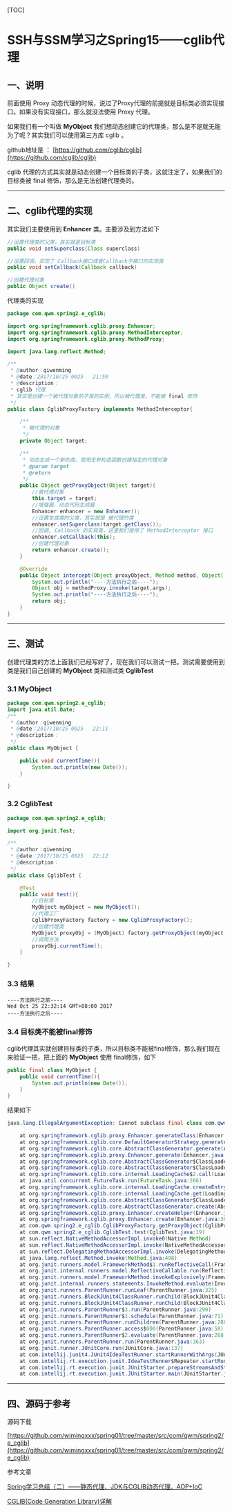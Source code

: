 [TOC]

# SSH与SSM学习之Spring15——cglib代理

## 一、说明

前面使用 Proxy 动态代理的时候，说过了Proxy代理的前提就是目标类必须实现接口。如果没有实现接口，那么就没法使用 Proxy 代理。

如果我们有一个叫做 **MyObject** 我们想动态创建它的代理类，那么是不是就无能为了呢？其实我们可以使用第三方库 cglib 。

github地址是 ： [https://github.com/cglib/cglib](https://github.com/cglib/cglib)

cglib 代理的方式其实就是动态创建一个目标类的子类，这就注定了，如果我们的目标类被 final 修饰，那么是无法创建代理类的。

---

## 二、cglib代理的实现

其实我们主要使用到 **Enhancer** 类。主要涉及到方法如下

```java
//设置代理类的父类，其实就是目标类
public void setSuperclass(Class superclass)

//设置回调，实现了 Callback接口或者Callback子接口的实现类
public void setCallback(Callback callback)

//创建代理对象
public Object create()
```

代理类的实现

```java
package com.qwm.spring2.e_cglib;

import org.springframework.cglib.proxy.Enhancer;
import org.springframework.cglib.proxy.MethodInterceptor;
import org.springframework.cglib.proxy.MethodProxy;

import java.lang.reflect.Method;

/**
 * @author：qiwenming
 * @date：2017/10/25 0025   21:59
 * @description：
 * cglib 代理
 * 其实是创建一个被代理对象的子类的实例，所以被代理类，不能被 final 修饰
 */
public class CglibProxyFactory implements MethodInterceptor{

    /**
     * 被代理的对象
     */
    private Object target;

    /**
     * 动态生成一个新的类，使用无参构造函数创建指定的代理对象
     * @param target
     * @return
     */
    public Object getProxyObject(Object target){
        //被代理对象
        this.target = target;
        //增强器，动态代码生成器
        Enhancer enhancer = new Enhancer();
        //设置生成类的父类，其实就是 被代理的类
        enhancer.setSuperclass(target.getClass());
        //回调, Callback 的实现类，这里我们使用了 MethodInterceptor 接口
        enhancer.setCallback(this);
        //创建代理对象
        return enhancer.create();
    }

    @Override
    public Object intercept(Object proxyObject, Method method, Object[] args, MethodProxy methodProxy) throws Throwable {
        System.out.println("----方法执行之前----");
        Object obj = methodProxy.invoke(target,args);
        System.out.println("----方法执行之后----");
        return obj;
    }
}

```

---

## 三、测试

创建代理类的方法上面我们已经写好了，现在我们可以测试一把。测试需要使用到类是我们自己创建的 **MyObject** 类和测试类 **CglibTest**

### 3.1 MyObject
```java
package com.qwm.spring2.e_cglib;
import java.util.Date;
/**
 * @author：qiwenming
 * @date：2017/10/25 0025   22:11
 * @description：
 */
public class MyObject {

    public void currentTime(){
        System.out.println(new Date());
    }

}
```

### 3.2 CglibTest
```java
package com.qwm.spring2.e_cglib;

import org.junit.Test;

/**
 * @author：qiwenming
 * @date：2017/10/25 0025   22:12
 * @description：
 */
public class CglibTest {

    @Test
    public void test(){
        //目标类
        MyObject myObject = new MyObject();
        //代理工厂
        CglibProxyFactory factory = new CglibProxyFactory();
        //创建代理类
        MyObject proxyObj = (MyObject) factory.getProxyObject(myObject );
        //调用方法
        proxyObj.currentTime();
    }

}
```

### 3.3 结果

```
----方法执行之前----
Wed Oct 25 22:32:14 GMT+08:00 2017
----方法执行之后----

```

### 3.4 目标类不能被final修饰

cglib代理其实就创建目标类的子类，所以目标类不能被final修饰，那么我们现在来验证一把，把上面的 **MyObject** 使用 final修饰，如下

```java
public final class MyObject {
    public void currentTime(){
        System.out.println(new Date());
    }
}
```

结果如下

```java
java.lang.IllegalArgumentException: Cannot subclass final class com.qwm.spring2.e_cglib.MyObject

	at org.springframework.cglib.proxy.Enhancer.generateClass(Enhancer.java:565)
	at org.springframework.cglib.core.DefaultGeneratorStrategy.generate(DefaultGeneratorStrategy.java:25)
	at org.springframework.cglib.core.AbstractClassGenerator.generate(AbstractClassGenerator.java:329)
	at org.springframework.cglib.proxy.Enhancer.generate(Enhancer.java:492)
	at org.springframework.cglib.core.AbstractClassGenerator$ClassLoaderData$3.apply(AbstractClassGenerator.java:93)
	at org.springframework.cglib.core.AbstractClassGenerator$ClassLoaderData$3.apply(AbstractClassGenerator.java:91)
	at org.springframework.cglib.core.internal.LoadingCache$2.call(LoadingCache.java:54)
	at java.util.concurrent.FutureTask.run(FutureTask.java:266)
	at org.springframework.cglib.core.internal.LoadingCache.createEntry(LoadingCache.java:61)
	at org.springframework.cglib.core.internal.LoadingCache.get(LoadingCache.java:34)
	at org.springframework.cglib.core.AbstractClassGenerator$ClassLoaderData.get(AbstractClassGenerator.java:116)
	at org.springframework.cglib.core.AbstractClassGenerator.create(AbstractClassGenerator.java:291)
	at org.springframework.cglib.proxy.Enhancer.createHelper(Enhancer.java:480)
	at org.springframework.cglib.proxy.Enhancer.create(Enhancer.java:305)
	at com.qwm.spring2.e_cglib.CglibProxyFactory.getProxyObject(CglibProxyFactory.java:38)
	at com.qwm.spring2.e_cglib.CglibTest.test(CglibTest.java:19)
	at sun.reflect.NativeMethodAccessorImpl.invoke0(Native Method)
	at sun.reflect.NativeMethodAccessorImpl.invoke(NativeMethodAccessorImpl.java:62)
	at sun.reflect.DelegatingMethodAccessorImpl.invoke(DelegatingMethodAccessorImpl.java:43)
	at java.lang.reflect.Method.invoke(Method.java:498)
	at org.junit.runners.model.FrameworkMethod$1.runReflectiveCall(FrameworkMethod.java:50)
	at org.junit.internal.runners.model.ReflectiveCallable.run(ReflectiveCallable.java:12)
	at org.junit.runners.model.FrameworkMethod.invokeExplosively(FrameworkMethod.java:47)
	at org.junit.internal.runners.statements.InvokeMethod.evaluate(InvokeMethod.java:17)
	at org.junit.runners.ParentRunner.runLeaf(ParentRunner.java:325)
	at org.junit.runners.BlockJUnit4ClassRunner.runChild(BlockJUnit4ClassRunner.java:78)
	at org.junit.runners.BlockJUnit4ClassRunner.runChild(BlockJUnit4ClassRunner.java:57)
	at org.junit.runners.ParentRunner$3.run(ParentRunner.java:290)
	at org.junit.runners.ParentRunner$1.schedule(ParentRunner.java:71)
	at org.junit.runners.ParentRunner.runChildren(ParentRunner.java:288)
	at org.junit.runners.ParentRunner.access$000(ParentRunner.java:58)
	at org.junit.runners.ParentRunner$2.evaluate(ParentRunner.java:268)
	at org.junit.runners.ParentRunner.run(ParentRunner.java:363)
	at org.junit.runner.JUnitCore.run(JUnitCore.java:137)
	at com.intellij.junit4.JUnit4IdeaTestRunner.startRunnerWithArgs(JUnit4IdeaTestRunner.java:68)
	at com.intellij.rt.execution.junit.IdeaTestRunner$Repeater.startRunnerWithArgs(IdeaTestRunner.java:51)
	at com.intellij.rt.execution.junit.JUnitStarter.prepareStreamsAndStart(JUnitStarter.java:242)
	at com.intellij.rt.execution.junit.JUnitStarter.main(JUnitStarter.java:70)
```

---

## 四、源码于参考

源码下载

[https://github.com/wimingxxx/spring01/tree/master/src/com/qwm/spring2/e_cglib](https://github.com/wimingxxx/spring01/tree/master/src/com/qwm/spring2/e_cglib)

参考文章

[Spring学习总结（二）——静态代理、JDK与CGLIB动态代理、AOP+IoC](http://www.cnblogs.com/best/p/5679656.html)

[CGLIB(Code Generation Library)详解](http://blog.csdn.net/danchu/article/details/70238002)